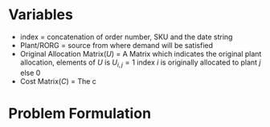 # Variables
- index = concatenation of order number, SKU and the date string
- Plant/RORG = source from where demand will be satisfied
- Original Allocation Matrix($U$) = A Matrix which indicates the original plant allocation, elements of $U$ is $U_{i,j} = 1 \text{ index } i \text{ is originally allocated to plant } j \text{ else } 0$
- Cost Matrix($C$) = The c
# Problem Formulation